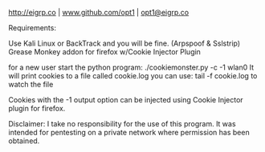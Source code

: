 http://eigrp.co | www.github.com/opt1 | opt1@eigrp.co

Requirements:

Use Kali Linux or BackTrack and you will be fine.
(Arpspoof & Sslstrip)
Grease Monkey addon for firefox w/Cookie Injector Plugin

for a new user start the python program:
./cookiemonster.py -c -1 wlan0
It will print cookies to a file called cookie.log
you can use:
tail -f cookie.log
to watch the file

Cookies with the -1 output option can be injected using Cookie Injector
plugin for firefox.

Disclaimer:
I take no responsibility for the use of this program. It was intended
for pentesting on a private network where permission has been obtained.
